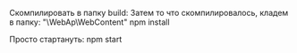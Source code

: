 Скомпилировать в папку build:
Затем то что скомпилировалось, кладем в папку:
"\WebAp\WebContent" 
npm install

Просто стартануть:
npm start